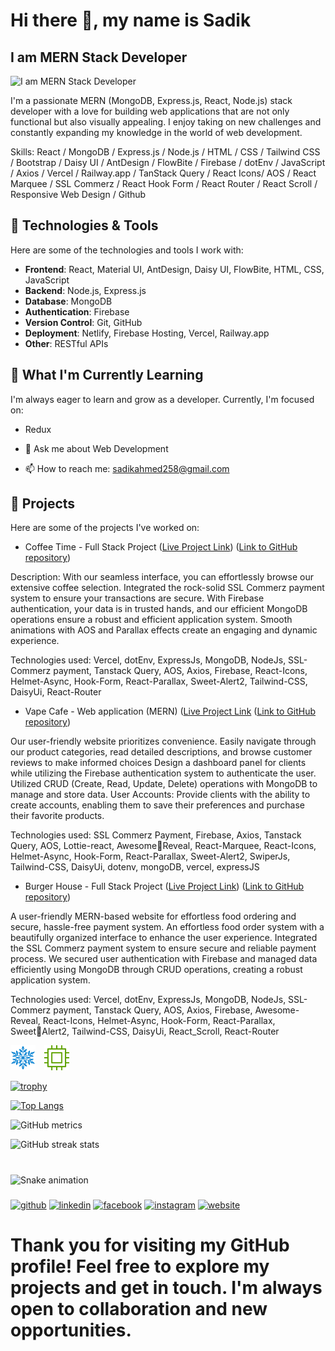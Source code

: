 # Hi there 👋, my name is Sadik
## I am MERN Stack Developer
![I am MERN Stack Developer](https://media.licdn.com/dms/image/D5616AQF1v4W5rBLZuA/profile-displaybackgroundimage-shrink_350_1400/0/1694199631930?e=1700697600&v=beta&t=tLd2a3oQ1I_W-vTRg6qHTL0t-giYHQcYH0ghB0HzI-4)

I'm a passionate MERN (MongoDB, Express.js, React, Node.js) stack developer with a love for building web applications that are not only functional but also visually appealing. I enjoy taking on new challenges and constantly expanding my knowledge in the world of web development.

Skills: React / MongoDB / Express.js / Node.js / HTML / CSS / Tailwind CSS / Bootstrap / Daisy UI / AntDesign / FlowBite / Firebase / dotEnv / JavaScript / Axios / Vercel / Railway.app / TanStack Query / React Icons/ AOS / React Marquee / SSL Commerz / React Hook Form / React Router / React Scroll / Responsive Web Design / Github

## 🔧 Technologies & Tools

Here are some of the technologies and tools I work with:

- **Frontend**: React, Material UI, AntDesign, Daisy UI, FlowBite, HTML, CSS, JavaScript
- **Backend**: Node.js, Express.js
- **Database**: MongoDB
- **Authentication**: Firebase
- **Version Control**: Git, GitHub
- **Deployment**: Netlify, Firebase Hosting, Vercel, Railway.app
- **Other**: RESTful APIs

## 🌱 What I'm Currently Learning

I'm always eager to learn and grow as a developer. Currently, I'm focused on:

- Redux

- 💬 Ask me about Web Development 
- 📫 How to reach me: sadikahmed258@gmail.com

## 💼 Projects

Here are some of the projects I've worked on:

* Coffee Time - Full Stack Project ([Live Project Link](https://coffee-time-007.web.app)) ([Link to GitHub repository](https://github.com/Sadik-Ahmmed-Tonmoy/Coffee-Time-Client))

Description: With our seamless interface, you can effortlessly browse our extensive coffee selection.
Integrated the rock-solid SSL Commerz payment system to ensure your transactions are secure.
With Firebase authentication, your data is in trusted hands, and our efficient MongoDB operations ensure a
robust and efficient application system.
Smooth animations with AOS and Parallax effects create an engaging and dynamic experience.

Technologies used: Vercel, dotEnv, ExpressJs, MongoDB, NodeJs, SSL-Commerz payment, Tanstack Query,
AOS, Axios, Firebase, React-Icons, Helmet-Async, Hook-Form, React-Parallax, Sweet-Alert2, Tailwind-CSS,
DaisyUi, React-Router

* Vape Cafe - Web application (MERN) ([Live Project Link](https://vape-cafe-007.web.app/) ([Link to GitHub repository](https://github.com/Sadik-Ahmmed-Tonmoy/vape-cafe-client))

Our user-friendly website prioritizes convenience. Easily navigate through our product categories, read
detailed descriptions, and browse customer reviews to make informed choices
Design a dashboard panel for clients while utilizing the Firebase authentication system to authenticate the user.
Utilized CRUD (Create, Read, Update, Delete) operations with MongoDB to manage and store data.
User Accounts: Provide clients with the ability to create accounts, enabling them to save their preferences and
purchase their favorite products.

Technologies used: SSL Commerz Payment, Firebase, Axios, Tanstack Query, AOS, Lottie-react, AwesomeReveal, React-Marquee, React-Icons, Helmet-Async, Hook-Form, React-Parallax, Sweet-Alert2, SwiperJs,
Tailwind-CSS, DaisyUi, dotenv, mongoDB, vercel, expressJS

* Burger House - Full Stack Project ([Live Project Link](https://burger-week-007.web.app/)) ([Link to GitHub repository](https://github.com/Sadik-Ahmmed-Tonmoy/Burger-Week-Client))

A user-friendly MERN-based website for effortless food ordering and secure, hassle-free payment system.
An effortless food order system with a beautifully organized interface to enhance the user experience.
Integrated the SSL Commerz payment system to ensure secure and reliable payment process.
We secured user authentication with Firebase and managed data efficiently using MongoDB through CRUD
operations, creating a robust application system.

Technologies used: Vercel, dotEnv, ExpressJs, MongoDB, NodeJs, SSL-Commerz payment, Tanstack Query,
AOS, Axios, Firebase, Awesome-Reveal, React-Icons, Helmet-Async, Hook-Form, React-Parallax, SweetAlert2, Tailwind-CSS, DaisyUi, React_Scroll, React-Router



<a href='https://archiveprogram.github.com/'><img src='https://raw.githubusercontent.com/acervenky/animated-github-badges/master/assets/acbadge.gif' width='40' height='40'></a> <a href='https://docs.github.com/en/developers'><img src='https://raw.githubusercontent.com/acervenky/animated-github-badges/master/assets/devbadge.gif' width='40' height='40'></a> 


[![trophy](https://github-profile-trophy.vercel.app/?username=Sadik-Ahmmed-Tonmoy)](https://github.com/ryo-ma/github-profile-trophy)

[![Top Langs](https://github-readme-stats.vercel.app/api/top-langs/?username=Sadik-Ahmmed-Tonmoy)](https://github.com/anuraghazra/github-readme-stats)

![GitHub metrics](https://metrics.lecoq.io/Sadik-Ahmmed-Tonmoy)  

![GitHub streak stats](https://streak-stats.demolab.com/?user=Sadik-Ahmmed-Tonmoy)  



###

<br clear="both">

<img src="https://raw.githubusercontent.com/maurodesouza/maurodesouza/output/snake.svg" alt="Snake animation" />

###




[<img src='https://cdn.jsdelivr.net/npm/simple-icons@3.0.1/icons/github.svg' alt='github' height='40'>](https://github.com/Sadik-Ahmmed-Tonmoy)  [<img src='https://cdn.jsdelivr.net/npm/simple-icons@3.0.1/icons/linkedin.svg' alt='linkedin' height='40'>](https://www.linkedin.com/in/sadikahmmedtonmoy/)  [<img src='https://cdn.jsdelivr.net/npm/simple-icons@3.0.1/icons/facebook.svg' alt='facebook' height='40'>](https://www.facebook.com/sadikahmedtonmoy)  [<img src='https://cdn.jsdelivr.net/npm/simple-icons@3.0.1/icons/instagram.svg' alt='instagram' height='40'>](https://www.instagram.com/sadikahmedtonmoy/)  [<img src='https://cdn.jsdelivr.net/npm/simple-icons@3.0.1/icons/icloud.svg' alt='website' height='40'>](https://sadik-ahmmed-007.web.app/)  
# Thank you for visiting my GitHub profile! Feel free to explore my projects and get in touch. I'm always open to collaboration and new opportunities.


